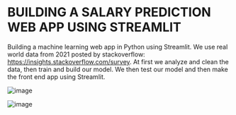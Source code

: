# BUILDING A SALARY PREDICTION WEB APP USING STREAMLIT

Building a machine learning web app in Python using Streamlit. We use real world data from 2021 posted by stackoverflow: https://insights.stackoverflow.com/survey. At first we analyze and clean the data, then train and build our model. We then test our model and then make the front end app using Streamlit.

![image](https://user-images.githubusercontent.com/108021988/175108869-bfef3a23-64c0-459d-ae95-2fcf7da81288.png)

![image](https://user-images.githubusercontent.com/108021988/175109223-d8931d1f-ffab-4808-a22b-54eada8cb8b5.png)

